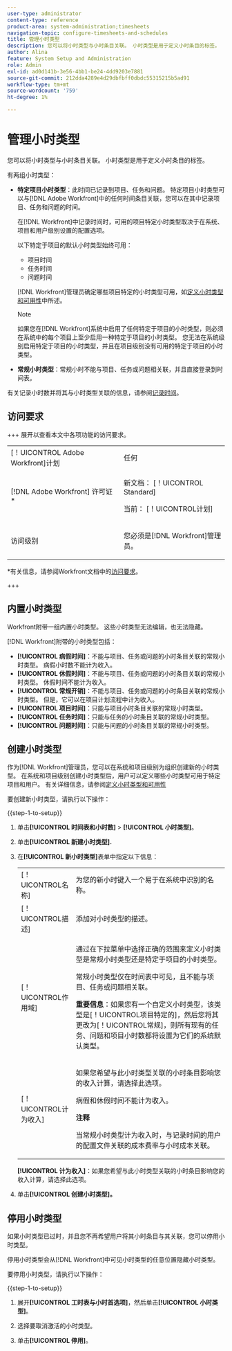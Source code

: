 ```yaml
---
user-type: administrator
content-type: reference
product-area: system-administration;timesheets
navigation-topic: configure-timesheets-and-schedules
title: 管理小时类型
description: 您可以将小时类型与小时条目关联。 小时类型是用于定义小时条目的标签。
author: Alina
feature: System Setup and Administration
role: Admin
exl-id: ad0d141b-3e56-4bb1-be24-4dd9203e7881
source-git-commit: 212dda4289e4d29dbfbff0dbdc55315215b5ad91
workflow-type: tm+mt
source-wordcount: '759'
ht-degree: 1%

---
```


# 管理小时类型

<!--Audited: 07/2024-->

<!--DON'T DELETE, DRAFT OR HIDE THIS ARTICLE. IT IS LINKED TO THE PRODUCT, THROUGH THE CONTEXT SENSITIVE HELP LINKS. 
**Linked to Creating Billing Record-->

您可以将小时类型与小时条目关联。 小时类型是用于定义小时条目的标签。

有两组小时类型：

* **特定项目小时类型**：此时间已记录到项目、任务和问题。 特定项目小时类型可以与[!DNL Adobe Workfront]中的任何时间条目关联，您可以在其中记录项目、任务和问题的时间。

  在[!DNL Workfront]中记录时间时，可用的项目特定小时类型取决于在系统、项目和用户级别设置的配置选项。

  以下特定于项目的默认小时类型始终可用：

   * 项目时间
   * 任务时间
   * 问题时间

  [!DNL Workfront]管理员确定哪些项目特定的小时类型可用，如[定义小时类型和可用性](../../../timesheets/create-and-manage-timesheets/define-hour-types-and-availability.md)中所述。

  >[!NOTE]
  >
  >如果您在[!DNL Workfront]系统中启用了任何特定于项目的小时类型，则必须在系统中的每个项目上至少启用一种特定于项目的小时类型。 您无法在系统级别启用特定于项目的小时类型，并且在项目级别没有可用的特定于项目的小时类型。

* **常规小时类型**：常规小时不能与项目、任务或问题相关联，并且直接登录到时间表。

有关记录小时数并将其与小时类型关联的信息，请参阅[记录时间](/help/quicksilver/timesheets/create-and-manage-timesheets/log-time.md)。

## 访问要求

+++ 展开以查看本文中各项功能的访问要求。

<table style="table-layout:auto"> 
 <col> 
 <col> 
 <tbody> 
  <tr> 
   <td role="rowheader">[！UICONTROL Adobe Workfront]计划</td> 
   <td>任何</td> 
  </tr> 
  <tr> 
   <td role="rowheader">[!DNL Adobe Workfront] 许可证*</td> 
   <td> <p>新文档： [！UICONTROL Standard]</p>
   <p>当前： [！UICONTROL计划]</p></td> 
  </tr> 
  <tr> 
   <td role="rowheader">访问级别</td> 
   <td> <p>您必须是[!DNL Workfront]管理员。</p> <p> </td> 
  </tr> 
 </tbody> 
</table>

*有关信息，请参阅Workfront文档中的[访问要求](/help/quicksilver/administration-and-setup/add-users/access-levels-and-object-permissions/access-level-requirements-in-documentation.md)。

+++

## 内置小时类型

Workfront附带一组内置小时类型。 这些小时类型无法编辑，也无法隐藏。

[!DNL Workfront]附带的小时类型包括：

* **[!UICONTROL 病假时间]**：不能与项目、任务或问题的小时条目关联的常规小时类型。 病假小时数不能计为收入。
* **[!UICONTROL 休假时间]**：不能与项目、任务或问题的小时条目关联的常规小时类型。 休假时间不能计为收入。
* **[!UICONTROL 常规开销]**：不能与项目、任务或问题的小时条目关联的常规小时类型。 但是，它可以在项目计划流程中计为收入。
* **[!UICONTROL 项目时间]**：只能与项目小时条目关联的常规小时类型。
* **[!UICONTROL 任务时间]**：只能与任务的小时条目关联的常规小时类型。
* **[!UICONTROL 问题时间]**：只能与问题的小时条目关联的常规小时类型。

## 创建小时类型

作为[!DNL Workfront]管理员，您可以在系统和项目级别为组织创建新的小时类型。 在系统和项目级别创建小时类型后，用户可以定义哪些小时类型可用于特定项目和用户。 有关详细信息，请参阅[定义小时类型和可用性](../../../timesheets/create-and-manage-timesheets/define-hour-types-and-availability.md)

要创建新小时类型，请执行以下操作：

{{step-1-to-setup}}

1. 单击&#x200B;**[!UICONTROL 时间表和小时数]** > **[!UICONTROL 小时类型]**。

1. 单击&#x200B;**[!UICONTROL 新建小时类型].**
1. 在&#x200B;**[!UICONTROL 新小时类型]**&#x200B;表单中指定以下信息：

   <table style="table-layout:auto"> 
    <col> 
    <col> 
    <tbody> 
     <tr> 
      <td role="rowheader">[！UICONTROL名称]</td> 
      <td>为您的新小时键入一个易于在系统中识别的名称。</td> 
     </tr> 
     <tr> 
      <td role="rowheader">[！UICONTROL描述]</td> 
      <td>添加对小时类型的描述。</td> 
     </tr> 
     <tr> 
      <td role="rowheader">[！UICONTROL作用域]</td> 
      <td> <p>通过在下拉菜单中选择正确的范围来定义小时类型是常规小时类型还是特定于项目的小时类型。</p> <p>常规小时类型仅在时间表中可见，且不能与项目、任务或问题相关联。</p> <p><b>重要信息</b>：如果您有一个自定义小时类型，该类型是[！UICONTROL项目特定的]，然后您将其更改为[！UICONTROL常规]，则所有现有的任务、问题和项目小时数都将设置为它们的系统默认类型。</p> </td> 
     </tr> 
     <tr> 
      <td role="rowheader">[！UICONTROL计为收入]</td> 
      <td><p>如果您希望与此小时类型关联的小时条目影响您的收入计算，请选择此选项。</p>
      <p>病假和休假时间不能计为收入。</p>
      <p><b>注释</b></p>
      <p>当常规小时类型计为收入时，与记录时间的用户的配置文件关联的成本费率与小时成本关联。  
      </td> 
     </tr> 
    </tbody> 
   </table>

   **[!UICONTROL 计为收入]**：如果您希望与此小时类型关联的小时条目影响您的收入计算，请选择此选项。

1. 单击&#x200B;**[!UICONTROL 创建小时类型]。**

## 停用小时类型

如果小时类型已过时，并且您不再希望用户将其小时条目与其关联，您可以停用小时类型。

停用小时类型会从[!DNL Workfront]中可见小时类型的任意位置隐藏小时类型。

要停用小时类型，请执行以下操作：

{{step-1-to-setup}}

1. 展开&#x200B;**[!UICONTROL 工时表与小时首选项]**，然后单击&#x200B;**[!UICONTROL 小时类型]**。

1. 选择要取消激活的小时类型。

1. 单击&#x200B;**[!UICONTROL 停用]**。
